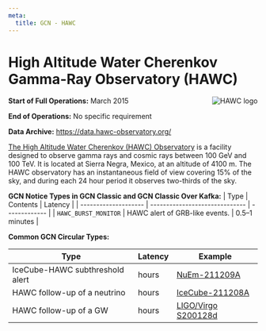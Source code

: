 ```yaml
---
meta:
  title: GCN - HAWC
---
```


# High Altitude Water Cherenkov Gamma-Ray Observatory (HAWC)

<img 
  src="/_static/img/hawc-logo.png"
  align="right"
  alt="HAWC logo"
  className="grid-col-6 mobile-lg:grid-col-4 tablet:grid-col-2 desktop:grid-col-3"
/>

**Start of Full Operations:** March 2015

**End of Operations:** No specific requirement

**Data Archive:**
https://data.hawc-observatory.org/

[The High Altitude Water Cherenkov (HAWC)
Observatory](https://hawc-observatory.org/) is a facility designed to
observe gamma rays and cosmic rays between 100 GeV and 100 TeV. It is
located at Sierra Negra, Mexico, at an altitude of 4100 m. The HAWC
observatory has an instantaneous field of view covering 15% of the
sky, and during each 24 hour period it observes two-thirds of the sky.

**GCN Notice Types in GCN Classic and GCN Classic Over Kafka:**
| Type | Contents | Latency |
| -------------------- | ------------------------------ | ------------- |
| `HAWC_BURST_MONITOR` | HAWC alert of GRB-like events. | 0.5–1 minutes |

**Common GCN Circular Types:**

| Type                            | Latency | Example                                                          |
| ------------------------------- | ------- | ---------------------------------------------------------------- |
| IceCube-HAWC subthreshold alert | hours   | [NuEm-211209A](https://gcn.gsfc.nasa.gov/gcn3/31192.gcn3)        |
| HAWC follow-up of a neutrino    | hours   | [IceCube-211208A](https://gcn.gsfc.nasa.gov/gcn3/31199.gcn3)     |
| HAWC follow-up of a GW          | hours   | [LIGO/Virgo S200128d](https://gcn.gsfc.nasa.gov/gcn3/26907.gcn3) |
